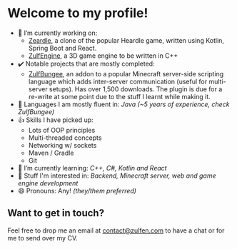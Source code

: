 # Welcome to my profile! 

- 🔭 I’m currently working on:
  - [Zeardle](https://github.com/orgs/zeardle/repositories), a clone of the popular Heardle game, written using Kotlin, Spring Boot and React.
  - [ZulfEngine](https://github.com/Zulfen/ZulfEnginePlusPlus), a 3D game engine to be written in C++
- ✔️ Notable projects that are mostly completed:
  - [ZulfBungee](https://github.com/Zulfen/ZulfBungee), an addon to a popular Minecraft server-side scripting language which adds inter-server communication (useful for multi-server setups). Has over 1,500 downloads. The plugin is due for a re-write at some point due to the stuff I learnt while making it.
- 📗 Languages I am mostly fluent in: *Java (~5 years of experience, check ZulfBungee)*
- 👍 Skills I have picked up:
    - Lots of OOP principles
    - Multi-threaded concepts
    - Networking w/ sockets
    - Maven / Gradle
    - Git
- 🌱 I’m currently learning: *C++, C#, Kotlin and React*
- 🤔 Stuff I'm interested in: *Backend, Minecraft server, web and game engine development*
- 😄 Pronouns: Any! *(they/them preferred)*

## Want to get in touch?
Feel free to drop me an email at contact@zulfen.com to have a chat or for me to send over my CV.
